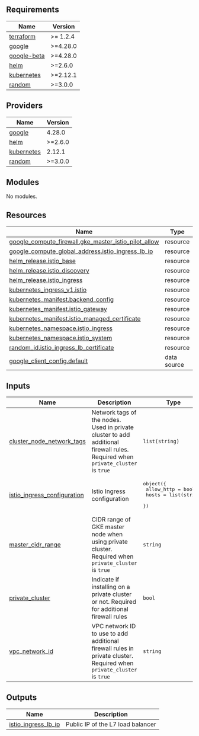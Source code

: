 <!-- BEGIN_TF_DOCS -->
## Requirements

| Name | Version |
|------|---------|
| <a name="requirement_terraform"></a> [terraform](#requirement\_terraform) | >= 1.2.4 |
| <a name="requirement_google"></a> [google](#requirement\_google) | >=4.28.0 |
| <a name="requirement_google-beta"></a> [google-beta](#requirement\_google-beta) | >=4.28.0 |
| <a name="requirement_helm"></a> [helm](#requirement\_helm) | >=2.6.0 |
| <a name="requirement_kubernetes"></a> [kubernetes](#requirement\_kubernetes) | >=2.12.1 |
| <a name="requirement_random"></a> [random](#requirement\_random) | >=3.0.0 |

## Providers

| Name | Version |
|------|---------|
| <a name="provider_google"></a> [google](#provider\_google) | 4.28.0 |
| <a name="provider_helm"></a> [helm](#provider\_helm) | >=2.6.0 |
| <a name="provider_kubernetes"></a> [kubernetes](#provider\_kubernetes) | 2.12.1 |
| <a name="provider_random"></a> [random](#provider\_random) | >=3.0.0 |

## Modules

No modules.

## Resources

| Name | Type |
|------|------|
| [google_compute_firewall.gke_master_istio_pilot_allow](https://registry.terraform.io/providers/hashicorp/google/latest/docs/resources/compute_firewall) | resource |
| [google_compute_global_address.istio_ingress_lb_ip](https://registry.terraform.io/providers/hashicorp/google/latest/docs/resources/compute_global_address) | resource |
| [helm_release.istio_base](https://registry.terraform.io/providers/hashicorp/helm/latest/docs/resources/release) | resource |
| [helm_release.istio_discovery](https://registry.terraform.io/providers/hashicorp/helm/latest/docs/resources/release) | resource |
| [helm_release.istio_ingress](https://registry.terraform.io/providers/hashicorp/helm/latest/docs/resources/release) | resource |
| [kubernetes_ingress_v1.istio](https://registry.terraform.io/providers/hashicorp/kubernetes/latest/docs/resources/ingress_v1) | resource |
| [kubernetes_manifest.backend_config](https://registry.terraform.io/providers/hashicorp/kubernetes/latest/docs/resources/manifest) | resource |
| [kubernetes_manifest.istio_gateway](https://registry.terraform.io/providers/hashicorp/kubernetes/latest/docs/resources/manifest) | resource |
| [kubernetes_manifest.istio_managed_certificate](https://registry.terraform.io/providers/hashicorp/kubernetes/latest/docs/resources/manifest) | resource |
| [kubernetes_namespace.istio_ingress](https://registry.terraform.io/providers/hashicorp/kubernetes/latest/docs/resources/namespace) | resource |
| [kubernetes_namespace.istio_system](https://registry.terraform.io/providers/hashicorp/kubernetes/latest/docs/resources/namespace) | resource |
| [random_id.istio_ingress_lb_certificate](https://registry.terraform.io/providers/hashicorp/random/latest/docs/resources/id) | resource |
| [google_client_config.default](https://registry.terraform.io/providers/hashicorp/google/latest/docs/data-sources/client_config) | data source |

## Inputs

| Name | Description | Type | Default | Required |
|------|-------------|------|---------|:--------:|
| <a name="input_cluster_node_network_tags"></a> [cluster\_node\_network\_tags](#input\_cluster\_node\_network\_tags) | Network tags of the nodes. Used in private cluster to add additional firewall rules. Required when `private_cluster` is `true` | `list(string)` | `null` | no |
| <a name="input_istio_ingress_configuration"></a> [istio\_ingress\_configuration](#input\_istio\_ingress\_configuration) | Istio Ingress configuration | <pre>object({<br>    allow_http = bool<br>    hosts      = list(string)<br>  })</pre> | n/a | yes |
| <a name="input_master_cidr_range"></a> [master\_cidr\_range](#input\_master\_cidr\_range) | CIDR range of GKE master node when using private cluster. Required when `private_cluster` is `true` | `string` | `null` | no |
| <a name="input_private_cluster"></a> [private\_cluster](#input\_private\_cluster) | Indicate if installing on a private cluster or not. Required for additional firewall rules | `bool` | n/a | yes |
| <a name="input_vpc_network_id"></a> [vpc\_network\_id](#input\_vpc\_network\_id) | VPC network ID to use to add additional firewall rules in private cluster. Required when `private_cluster` is `true` | `string` | `null` | no |

## Outputs

| Name | Description |
|------|-------------|
| <a name="output_istio_ingress_lb_ip"></a> [istio\_ingress\_lb\_ip](#output\_istio\_ingress\_lb\_ip) | Public IP of the L7 load balancer |
<!-- END_TF_DOCS -->
